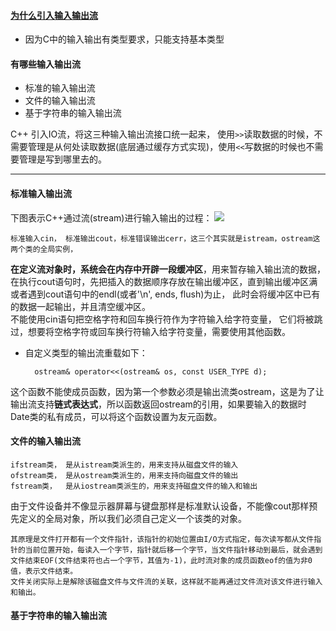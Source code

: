 #### [为什么引入输入输出流](http://blog.csdn.net/zhangyifei216/article/details/50545572)
* 因为C中的输入输出有类型要求，只能支持基本类型

#### 有哪些输入输出流
* 标准的输入输出流
* 文件的输入输出流
* 基于字符串的输入输出流  

C++ 引入IO流，将这三种输入输出流接口统一起来， 使用`>>`读取数据的时候，不需要管理是从何处读取数据(底层通过缓存方式实现)，使用`<<`写数据的时候也不需要管理是写到哪里去的。

----
#### 标准输入输出流

下图表示C++通过流(stream)进行输入输出的过程：
![](http://img.blog.csdn.net/20170420090323585?watermark/2/text/aHR0cDovL2Jsb2cuY3Nkbi5uZXQvcXFfMzYwMTY0MDc=/font/5a6L5L2T/fontsize/400/fill/I0JBQkFCMA==/dissolve/70/gravity/SouthEast)
	

	标准输入cin， 标准输出cout，标准错误输出cerr，这三个其实就是istream，ostream这两个类的全局实例，
**在定义流对象时，系统会在内存中开辟一段缓冲区**，用来暂存输入输出流的数据，在执行cout语句时，先把插入的数据顺序存放在输出缓冲区，直到输出缓冲区满或者遇到cout语句中的endl(或者'\n', ends, flush)为止， 此时会将缓冲区中已有的数据一起输出，并且清空缓冲区。  
不能使用cin语句把空格字符和回车换行符作为字符输入给字符变量， 它们将被跳过，想要将空格字符或回车换行符输入给字符变量，需要使用其他函数。  

* 自定义类型的输出流重载如下：  

		ostream& operator<<(ostream& os, const USER_TYPE d);
  
这个函数不能使成员函数，因为第一个参数必须是输出流类ostream，这是为了让输出流支持**链式表达式**，所以函数返回ostream的引用，如果要输入的数据时Date类的私有成员，可以将这个函数设置为友元函数。

#### 文件的输入输出流

	ifstream类， 是从istream类派生的，用来支持从磁盘文件的输入
	ofstream类， 是从ostream类派生的，用来支持向磁盘文件的输出
	fstream类，  是从iostream类派生的，用来支持磁盘文件的输入和输出

由于文件设备并不像显示器屏幕与键盘那样是标准默认设备，不能像cout那样预先定义的全局对象，所以我们必须自己定义一个该类的对象。
	
	其原理是文件打开都有一个文件指针，该指针的初始位置由I/O方式指定，每次读写都从文件指针的当前位置开始，每读入一个字节，指针就后移一个字节，当文件指针移动到最后，就会遇到文件结束EOF(文件结束符也占一个字节，其值为-1)，此时流对象的成员函数eof的值为非0值，表示文件结束。 
	文件关闭实际上是解除该磁盘文件与文件流的关联，这样就不能再通过文件流对该文件进行输入和输出。
#### 基于字符串的输入输出流
